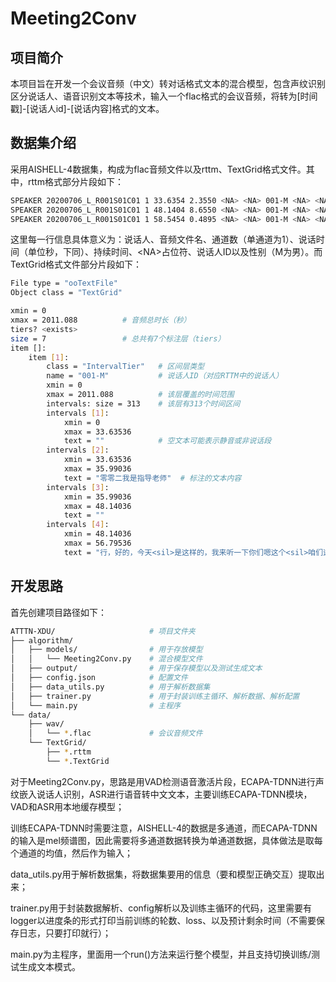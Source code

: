 # Meeting2Conv

## 项目简介

本项目旨在开发一个会议音频（中文）转对话格式文本的混合模型，包含声纹识别区分说话人、语音识别文本等技术，输入一个flac格式的会议音频，将转为\[时间戳\]-\[说话人id\]-\[说话内容\]格式的文本。

## 数据集介绍

采用AISHELL-4数据集，构成为flac音频文件以及rttm、TextGrid格式文件。其中，rttm格式部分片段如下：

```bash
SPEAKER 20200706_L_R001S01C01 1 33.6354 2.3550 <NA> <NA> 001-M <NA> <NA>
SPEAKER 20200706_L_R001S01C01 1 48.1404 8.6550 <NA> <NA> 001-M <NA> <NA>
SPEAKER 20200706_L_R001S01C01 1 58.5454 0.4895 <NA> <NA> 001-M <NA> <NA>
```

这里每一行信息具体意义为：说话人、音频文件名、通道数（单通道为1）、说话时间（单位秒，下同）、持续时间、\<NA\>占位符、说话人ID以及性别（M为男）。而TextGrid格式文件部分片段如下：

```bash
File type = "ooTextFile"
Object class = "TextGrid"

xmin = 0 
xmax = 2011.088          # 音频总时长（秒）
tiers? <exists> 
size = 7                 # 总共有7个标注层（tiers）
item []: 
    item [1]:
        class = "IntervalTier"   # 区间层类型
        name = "001-M"           # 说话人ID（对应RTTM中的说话人）
        xmin = 0 
        xmax = 2011.088          # 该层覆盖的时间范围
        intervals: size = 313    # 该层有313个时间区间
        intervals [1]:
            xmin = 0 
            xmax = 33.63536 
            text = ""            # 空文本可能表示静音或非说话段
        intervals [2]:
            xmin = 33.63536 
            xmax = 35.99036 
            text = "零零二我是指导老师"  # 标注的文本内容
        intervals [3]:
            xmin = 35.99036 
            xmax = 48.14036 
            text = ""
        intervals [4]:
            xmin = 48.14036 
            xmax = 56.79536 
            text = "行，好的，今天<sil>是这样的，我来听一下你们嗯这个<sil>咱们这个"
```

## 开发思路

首先创建项目路径如下：

```bash
ATTTN-XDU/                     # 项目文件夹
├── algorithm/                 
│   ├── models/                # 用于存放模型
│   │   └── Meeting2Conv.py    # 混合模型文件
│   ├── output/                # 用于保存模型以及测试生成文本
│   ├── config.json            # 配置文件
│   ├── data_utils.py          # 用于解析数据集
│   ├── trainer.py             # 用于封装训练主循环、解析数据、解析配置
│   └── main.py                # 主程序
└── data/
    ├── wav/
    │   └── *.flac             # 会议音频文件
    └── TextGrid/
        ├── *.rttm
        └── *.TextGrid
```

对于Meeting2Conv.py，思路是用VAD检测语音激活片段，ECAPA-TDNN进行声纹嵌入说话人识别，ASR进行语音转中文文本，主要训练ECAPA-TDNN模块，VAD和ASR用本地缓存模型；

训练ECAPA-TDNN时需要注意，AISHELL-4的数据是多通道，而ECAPA-TDNN的输入是mel频谱图，因此需要将多通道数据转换为单通道数据，具体做法是取每个通道的均值，然后作为输入；

data_utils.py用于解析数据集，将数据集要用的信息（要和模型正确交互）提取出来；

trainer.py用于封装数据解析、config解析以及训练主循环的代码，这里需要有logger以进度条的形式打印当前训练的轮数、loss、以及预计剩余时间（不需要保存日志，只要打印就行）；

main.py为主程序，里面用一个run()方法来运行整个模型，并且支持切换训练/测试生成文本模式。


